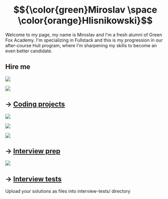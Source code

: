 # $${\color{green}Miroslav \space \color{orange}Hlisnikowski}$$

Welcome to my page, my name is Miroslav and I'm a fresh alumni of Green Fox Academy. I'm specializing in Fullstack and this is my progression in our after-course Huli program, where I'm sharpening my skills to become an even better candidate.

## Hire me
<a href="https://www.linkedin.com/in/miroslav-hlisnikowski-b0aa72216/"><img src="https://img.shields.io/badge/LinkedIn-0077B5?style=for-the-badge&logo=linkedin&logoColor=white"></a>

<a href="mailto: hlisnikowski.miroslav@gmail.com"><img src="https://img.shields.io/badge/Gmail-D14836?style=for-the-badge&logo=gmail&logoColor=white"></a>

## &rarr; [Coding projects](https://github.com/green-fox-academy/definitions/tree/master/project-phase/huli/coding-projects)

<a href="https://github.com/hlisnikowski/huli-alumni/tree/master/todo_app"><img src="https://img.shields.io/badge/PROJECT%20-TODO_APP-1C70A7?style=for-the-badge&logo=github&logoColor=white"></a>

<a href="https://github.com/hlisnikowski/huli-alumni/tree/master/apimix"><img src="https://img.shields.io/badge/PROJECT%20-API_MIX-CCAFF7?style=for-the-badge&logo=github&logoColor=white"></a>

<a href="https://github.com/hlisnikowski/huli-alumni/tree/master/rpg-project"><img src="https://img.shields.io/badge/PROJECT%20-RPG_PROJECT-FFAABB?style=for-the-badge&logo=github&logoColor=white"></a>

## &rarr; [Interview prep](https://github.com/green-fox-academy/teaching-materials/tree/master/interview)

<a href="https://www.codewars.com/users/hlisnikowski"><img src="https://img.shields.io/badge/Codewars-B1361E?style=for-the-badge&logo=Codewars&logoColor=white"></a>

## &rarr; [Interview tests](https://github.com/green-fox-academy/teaching-materials/tree/master/project-phase/tech-interview-tests)
Upload your solutions as files into interview-tests/ directory


